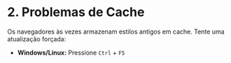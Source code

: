 # 2. Problemas de Cache

Os navegadores às vezes armazenam estilos antigos em cache. Tente uma atualização forçada:

- **Windows/Linux:** Pressione `Ctrl` + `F5`
